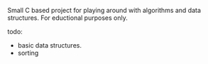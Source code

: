 
Small C based project for playing around with algorithms and data structures.
For eductional purposes only.

todo:
- basic data structures.
- sorting
